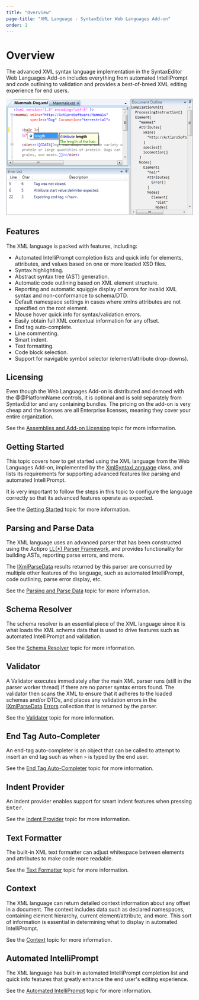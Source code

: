 ```yaml
---
title: "Overview"
page-title: "XML Language - SyntaxEditor Web Languages Add-on"
order: 1
---
```

# Overview

The advanced XML syntax language implementation in the SyntaxEditor Web Languages Add-on includes everything from automated IntelliPrompt and code outlining to validation and provides a best-of-breed XML editing experience for end users.

![Screenshot](../../images/web-addon-xml.png)

## Features

The XML language is packed with features, including:

- Automated IntelliPrompt completion lists and quick info for elements, attributes, and values based on one or more loaded XSD files.
- Syntax highlighting.
- Abstract syntax tree (AST) generation.
- Automatic code outlining based on XML element structure.
- Reporting and automatic squiggle display of errors for invalid XML syntax and non-conformance to schema/DTD.
- Default namespace settings in cases where xmlns attributes are not specified on the root element.
- Mouse hover quick info for syntax/validation errors.
- Easily obtain full XML contextual information for any offset.
- End tag auto-complete.
- Line commenting.
- Smart indent.
- Text formatting.
- Code block selection.
- Support for navigable symbol selector (element/attribute drop-downs).

## Licensing

Even though the Web Languages Add-on is distributed and demoed with the @@PlatformName controls, it is optional and is sold separately from SyntaxEditor and any containing bundles.  The pricing on the add-on is very cheap and the licenses are all Enterprise licenses, meaning they cover your entire organization.

See the [Assemblies and Add-on Licensing](../../assemblies.md) topic for more information.

## Getting Started

This topic covers how to get started using the XML language from the Web Languages Add-on, implemented by the [XmlSyntaxLanguage](xref:ActiproSoftware.Text.Languages.Xml.Implementation.XmlSyntaxLanguage) class, and lists its requirements for supporting advanced features like parsing and automated IntelliPrompt.

It is very important to follow the steps in this topic to configure the language correctly so that its advanced features operate as expected.

See the [Getting Started](getting-started.md) topic for more information.

## Parsing and Parse Data

The XML language uses an advanced parser that has been constructed using the Actipro [LL(*) Parser Framework](../../ll-parser-framework/index.md), and provides functionality for building ASTs, reporting parse errors, and more.

The [IXmlParseData](xref:ActiproSoftware.Text.Languages.Xml.Implementation.IXmlParseData) results returned by this parser are consumed by multiple other features of the language, such as automated IntelliPrompt, code outlining, parse error display, etc.

See the [Parsing and Parse Data](parsing.md) topic for more information.

## Schema Resolver

The schema resolver is an essential piece of the XML language since it is what loads the XML schema data that is used to drive features such as automated IntelliPrompt and validation.

See the [Schema Resolver](schema-resolver.md) topic for more information.

## Validator

A Validator executes immediately after the main XML parser runs (still in the parser worker thread) if there are no parser syntax errors found.  The validator then scans the XML to ensure that it adheres to the loaded schemas and/or DTDs, and places any validation errors in the [IXmlParseData](xref:ActiproSoftware.Text.Languages.Xml.Implementation.IXmlParseData).[Errors](xref:ActiproSoftware.Text.Parsing.IParseErrorProvider.Errors) collection that is returned by the parser.

See the [Validator](validator.md) topic for more information.

## End Tag Auto-Completer

An end-tag auto-completer is an object that can be called to attempt to insert an end tag such as when `>` is typed by the end user.

See the [End Tag Auto-Completer](end-tag-auto-completer.md) topic for more information.

## Indent Provider

An indent provider enables support for smart indent features when pressing <kbd>Enter</kbd>.

See the [Indent Provider](indent-provider.md) topic for more information.

## Text Formatter

The built-in XML text formatter can adjust whitespace between elements and attributes to make code more readable.

See the [Text Formatter](text-formatter.md) topic for more information.

## Context

The XML language can return detailed context information about any offset in a document.  The context includes data such as declared namespaces, containing element hierarchy, current element/attribute, and more.  This sort of information is essential in determining what to display in automated IntelliPrompt.

See the [Context](context.md) topic for more information.

## Automated IntelliPrompt

The XML language has built-in automated IntelliPrompt completion list and quick info features that greatly enhance the end user's editing experience.

See the [Automated IntelliPrompt](intelliprompt.md) topic for more information.
